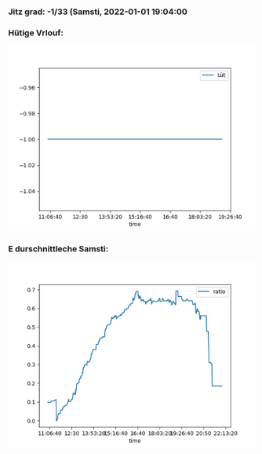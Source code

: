 ### Jitz grad: -1/33 (Samsti, 2022-01-01 19:04:00

### Hütige Vrlouf:
![Graph](Today.png)

### E durschnittleche Samsti:
![Graph](Samsti.png)